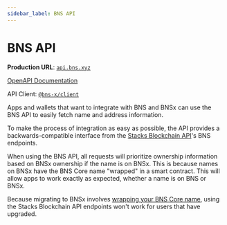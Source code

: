 ```yaml
---
sidebar_label: BNS API
---
```


# BNS API

**Production URL**: [`api.bns.xyz`](https://api.bns.xyz)

[OpenAPI Documentation](https://api.bns.xyz/documentation)

API Client: [`@bns-x/client`](./bns-client.md)

Apps and wallets that want to integrate with BNS and BNSx can use the BNS API to easily fetch name and address information.

To make the process of integration as easy as possible, the API provides a backwards-compatible interface from the [Stacks Blockchain API](https://hirosystems.github.io/stacks-blockchain-api/#tag/Names)'s BNS endpoints.

When using the BNS API, all requests will prioritize ownership information based on BNSx ownership if the name is on BNSx. This is because names on BNSx have the BNS Core name "wrapped" in a smart contract. This will allow apps to work exactly as expected, whether a name is on BNS or BNSx.

Because migrating to BNSx involves [wrapping your BNS Core name](../bnsx/protocol-wrapping.md), using the Stacks Blockchain API endpoints won't work for users that have upgraded.
